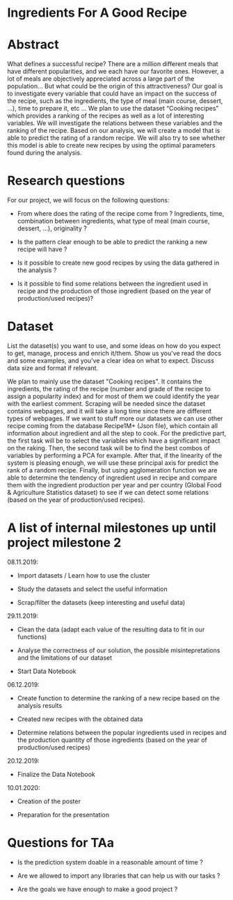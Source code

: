 # Ingredients For A Good Recipe

# Abstract

What defines a successful recipe? There are a million different meals that have different popularities, and we each have our favorite ones. However, a lot of meals are objectively appreciated across a large part of the population… But what could be the origin of this attractiveness? Our goal is to investigate every variable that could have an impact on the success of the recipe, such as the ingredients, the type of meal (main course, dessert, …), time to prepare it, etc … We plan to use the dataset “Cooking recipes” which provides a ranking of the recipes as well as a lot of interesting variables. We will investigate the relations between these variables and the ranking of the recipe. Based on our analysis, we will create a model that is able to predict the rating of a random recipe. We will also try to see whether this model is able to create new recipes by using the optimal parameters found during the analysis.



# Research questions

For our project, we will focus on the following questions:

- From where does the rating of the recipe come from ? Ingredients, time, combination between ingredients, what type of meal (main course, dessert, ...), originality ?

- Is the pattern clear enough to be able to predict the ranking a new recipe will have ? 

- Is it possible to create new good recipes by using the data gathered in the analysis ?

- Is it possible to find some relations between the ingredient used in recipe and the production of those ingredient (based on the year of production/used recipes)?






# Dataset
List the dataset(s) you want to use, and some ideas on how do you expect to get, manage, process and enrich it/them. Show us you've read the docs and some examples, and you've a clear idea on what to expect. Discuss data size and format if relevant.

We plan to mainly use the dataset "Cooking recipes". It contains the ingredients, the rating of the recipe (number and grade of the recipe to assign a popularity index) and for most of them we could identify the year with the earliest comment. Scraping will be needed since the dataset contains webpages, and it will take a long time since there are different types of webpages. If we want to stuff more our datasets we can use other recipe coming from the database Recipe1M+ (Json file), which contain all information about ingredient and all the step to cook. For the predictive part, the first task will be to select the variables which have a significant impact on the raking. Then, the second task will be to find the best combos of variables by performing a PCA for example. After that, if the linearity of the system is pleasing enough, we will use these principal axis for predict the rank of a random recipe. Finally, but using agglomeration function we are able to determine the tendency of ingredient used in recipe and compare them with  the ingredient production per year and per country (Global Food & Agriculture Statistics dataset) to see if we can detect some relations (based on the year of production/used recipes).



# A list of internal milestones up until project milestone 2

08.11.2019: 

- Import datasets / Learn how to use the cluster

- Study the datasets and select the useful information

- Scrap/filter the datasets (keep interesting and useful data)

29.11.2019:

- Clean the data (adapt each value of the resulting data to fit in our functions)

- Analyse the correctness of our solution, the possible misintepretations and the limitations of our dataset

- Start Data Notebook

06.12.2019: 

- Create function to determine the ranking of a new recipe based on the analysis results

- Created new recipes with the obtained data

- Determine relations between the popular ingredients used in recipes and the production quantity of those ingredients (based on the year of production/used recipes)

20.12.2019:

- Finalize the Data Notebook

10.01.2020:

- Creation of the poster

- Preparation for the presentation


# Questions for TAa

- Is the prediction system doable in a reasonable amount of time ? 

- Are we allowed to import any libraries that can help us with our tasks ?

- Are the goals we have enough to make a good project ?
